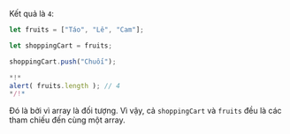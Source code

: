 Kết quả là `4`:


```js run
let fruits = ["Táo", "Lê", "Cam"];

let shoppingCart = fruits;

shoppingCart.push("Chuối");

*!*
alert( fruits.length ); // 4
*/!*
```

Đó là bởi vì array là đối tượng. Vì vậy, cả `shoppingCart` và `fruits` đều là các tham chiếu đến cùng một array.
